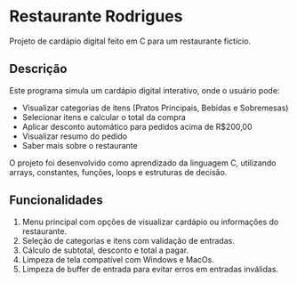# Restaurante Rodrigues

Projeto de cardápio digital feito em C para um restaurante fictício.

## Descrição

Este programa simula um cardápio digital interativo, onde o usuário pode:

- Visualizar categorias de itens (Pratos Principais, Bebidas e Sobremesas)
- Selecionar itens e calcular o total da compra
- Aplicar desconto automático para pedidos acima de R$200,00
- Visualizar resumo do pedido
- Saber mais sobre o restaurante

O projeto foi desenvolvido como aprendizado da linguagem C, utilizando arrays, constantes, funções, loops e estruturas de decisão.

## Funcionalidades

1. Menu principal com opções de visualizar cardápio ou informações do restaurante.
2. Seleção de categorias e itens com validação de entradas.
3. Cálculo de subtotal, desconto e total a pagar.
4. Limpeza de tela compatível com Windows e MacOs.
5. Limpeza de buffer de entrada para evitar erros em entradas inválidas.

